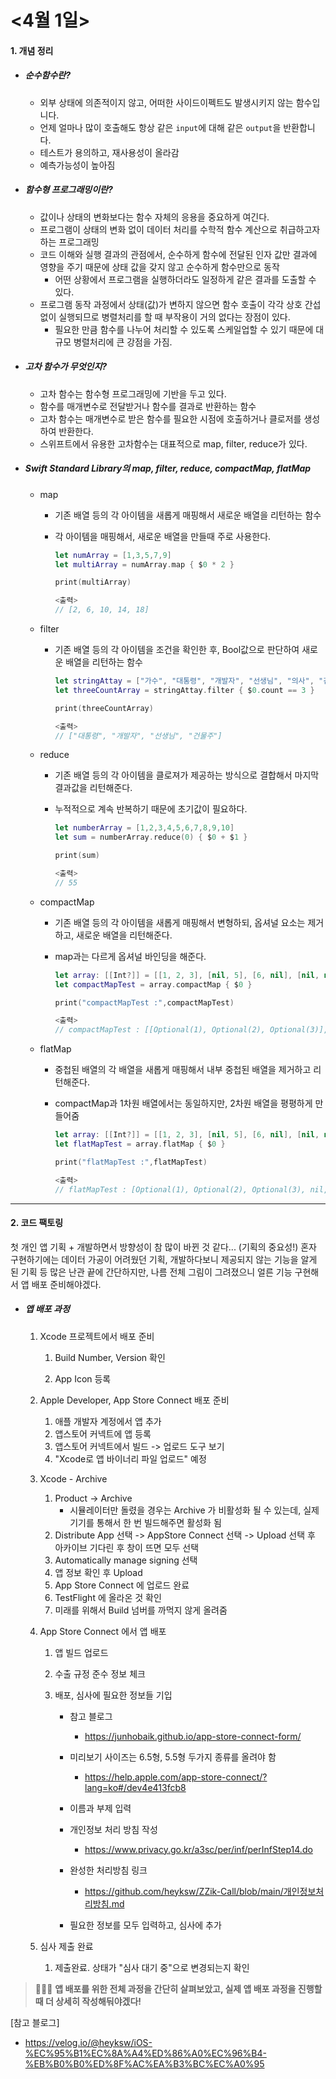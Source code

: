 # <4월 1일>

#### 1. 개념 정리

- ##### 순수함수란?

  - 외부 상태에 의존적이지 않고, 어떠한 사이드이펙트도 발생시키지 않는 함수입니다.
  - 언제 얼마나 많이 호출해도 항상 같은 `input`에 대해 같은 `output`을 반환합니다.
  - 테스트가 용의하고, 재사용성이 올라감
  - 예측가능성이 높아짐



- ##### 함수형 프로그래밍이란?

  - 값이나 상태의 변화보다는 함수 자체의 응용을 중요하게 여긴다.
  - 프로그램이 상태의 변화 없이 데이터 처리를 수학적 함수 계산으로 취급하고자 하는 프로그래밍
  - 코드 이해와 실행 결과의 관점에서, 순수하게 함수에 전달된 인자 값만 결과에 영향을 주기 때문에 상태 값을 갖지 않고 순수하게 함수만으로 동작
    - 어떤 상황에서 프로그램을 실행하더라도 일정하게 같은 결과를 도출할 수 있다.
  - 프로그램 동작 과정에서 상태(값)가 변하지 않으면 함수 호출이 각각 상호 간섭 없이 실행되므로 병렬처리를 할 때 부작용이 거의 없다는 장점이 있다.
    - 필요한 만큼 함수를 나누어 처리할 수 있도록 스케일업할 수 있기 때문에 대규모 병렬처리에 큰 강점을 가짐.



- ##### 고차 함수가 무엇인지?

  - 고차 함수는 함수형 프로그래밍에 기반을 두고 있다.
  - 함수를 매개변수로 전달받거나 함수를 결과로 반환하는 함수
  - 고차 함수는 매개변수로 받은 함수를 필요한 시점에 호출하거나 클로저를 생성하여 반환한다.
  - 스위프트에서 유용한 고차함수는 대표적으로 map, filter, reduce가 있다.



- ##### Swift Standard Library의 map, filter, reduce, compactMap, flatMap

  - map

    - 기존 배열 등의 각 아이템을 새롭게 매핑해서 새로운 배열을 리턴하는 함수

    - 각 아이템을 매핑해서, 새로운 배열을 만들때 주로 사용한다.

      ```swift
      let numArray = [1,3,5,7,9]
      let multiArray = numArray.map { $0 * 2 }
      
      print(multiArray)
      
      <출력>
      // [2, 6, 10, 14, 18]
      ```

      

  - filter

    - 기존 배열 등의 각 아이템을 조건을 확인한 후, Bool값으로 판단하여 새로운 배열을 리턴하는 함수

      ```swift
      let stringAttay = ["가수", "대통령", "개발자", "선생님", "의사", "검사", "건물주"]
      let threeCountArray = stringAttay.filter { $0.count == 3 }
      
      print(threeCountArray)
      
      <출력>
      // ["대통령", "개발자", "선생님", "건물주"]
      ```

      

  - reduce

    - 기존 배열 등의 각 아이템을 클로져가 제공하는 방식으로 결합해서 마지막 결과값을 리턴해준다.

    - 누적적으로 계속 반복하기 때문에 초기값이 필요하다.

      ```swift
      let numberArray = [1,2,3,4,5,6,7,8,9,10]
      let sum = numberArray.reduce(0) { $0 + $1 }
      
      print(sum)
      
      <출력>
      // 55
      ```

      

  - compactMap

    - 기존 배열 등의 각 아이템을 새롭게 매핑해서 변형하되, 옵셔널 요소는 제거하고, 새로운 배열을 리턴해준다.

    - map과는 다르게 옵셔널 바인딩을 해준다.

      ```swift
      let array: [[Int?]] = [[1, 2, 3], [nil, 5], [6, nil], [nil, nil]]
      let compactMapTest = array.compactMap { $0 }
      
      print("compactMapTest :",compactMapTest)
      
      <출력>
      // compactMapTest : [[Optional(1), Optional(2), Optional(3)], [nil, Optional(5)], [Optional(6), nil], [nil, nil]]
      ```

      

  - flatMap

    - 중첩된 배열의 각 배열을 새롭게 매핑해서 내부 중첩된 배열을 제거하고 리턴해준다.

    - compactMap과 1차원 배열에서는 동일하지만, 2차원 배열을 평평하게 만들어줌

      ```swift
      let array: [[Int?]] = [[1, 2, 3], [nil, 5], [6, nil], [nil, nil]]
      let flatMapTest = array.flatMap { $0 }
      
      print("flatMapTest :",flatMapTest)
      
      <출력>
      // flatMapTest : [Optional(1), Optional(2), Optional(3), nil, Optional(5), Optional(6), nil, nil, nil]
      ```



***

#### 2. 코드 팩토링

첫 개인 앱 기획 + 개발하면서 방향성이 참 많이 바뀐 것 같다... (기획의 중요성!)
혼자 구현하기에는 데이터 가공이 어려웠던 기획, 개발하다보니 제공되지 않는 기능을 알게 된 기획 등 
많은 난관 끝에 간단하지만, 나름 전체 그림이 그려졌으니 얼른 기능 구현해서 앱 배포 준비해야겠다.

- ##### 앱 배포 과정

  1. Xcode 프로젝트에서 배포 준비

     1. Build Number, Version 확인

     2. App Icon 등록

  2. Apple Developer, App Store Connect 배포 준비

     1. 애플 개발자 계정에서 앱 추가
     2. 앱스토어 커넥트에 앱 등록
     3. 앱스토어 커넥트에서 빌드 -> 업로드 도구 보기
     4. "Xcode로 앱 바이너리 파일 업로드" 예정

  3. Xcode - Archive

     1. Product -> Archive
        - 시뮬레이터만 돌렸을 경우는 Archive 가 비활성화 될 수 있는데, 
          실제 기기를 통해서 한 번 빌드해주면 활성화 됨
     2. Distribute App 선택 -> AppStore Connect 선택 -> Upload 선택 후 아카이브 기다린 후 창이 뜨면 모두 선택
     3. Automatically manage signing 선택
     4. 앱 정보 확인 후 Upload
     5. App Store Connect 에 업로드 완료
     6. TestFlight 에 올라온 것 확인
     7. 미래를 위해서 Build 넘버를 까먹지 않게 올려줌

  4. App Store Connect 에서 앱 배포

     1. 앱 빌드 업로드

     2. 수출 규정 준수 정보 체크

     3. 배포, 심사에 필요한 정보들 기입

        - 참고 블로그
          - https://junhobaik.github.io/app-store-connect-form/
        - 미리보기 사이즈는 6.5형, 5.5형 두가지 종류를 올려야 함
          - https://help.apple.com/app-store-connect/?lang=ko#/dev4e413fcb8
        - 이름과 부제 입력
        - 개인정보 처리 방침 작성
          - https://www.privacy.go.kr/a3sc/per/inf/perInfStep14.do

        - 완성한 처리방침 링크
          - https://github.com/heyksw/ZZik-Call/blob/main/개인정보처리방침.md
        - 필요한 정보를 모두 입력하고, 심사에 추가

  5. 심사 제출 완료

     1. 제출완료. 상태가 "심사 대기 중"으로 변경되는지 확인



> 🧑🏻‍💻 **앱 배포를 위한 전체 과정을 간단히 살펴보았고, 실제 앱 배포 과정을 진행할 때 더 상세히 작성해둬야겠다!**



[참고 블로그]

- https://velog.io/@heyksw/iOS-%EC%95%B1%EC%8A%A4%ED%86%A0%EC%96%B4-%EB%B0%B0%ED%8F%AC%EA%B3%BC%EC%A0%95
